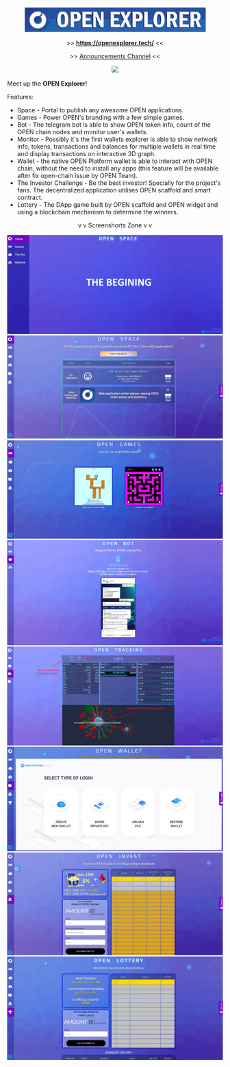  <p align="center"><a target='_blank' href = "https://openexplorer.tech/"><img src = "./img/title.jpg"></a></p>
 <p align="center">>> <a href = "https://openexplorer.tech/"><b>https://openexplorer.tech/</b></a> <<</p>
 <p align="center">>> <a href = "https://t.me/opendevelopments/">Announcements Channel</a> <<</p>
 <p align="center"><img src="https://img.shields.io/badge/STATUS-ONLINE-gsuccess"/></p>

Meet up the **OPEN Explorer**!

Features:
* Space - Portal to publish any awesome OPEN applications.
* Games - Power OPEN's branding with a few simple games.
* Bot - The telegram bot is able to show OPEN token info, count of the OPEN chain nodes and monitor user's wallets.
* Monitor - Possibly it's the first wallets explorer is able to show network info, tokens, transactions and balances for multiple wallets in real time and display transactions on interactive 3D graph.
* Wallet - the native OPEN Platform wallet is able to interact with OPEN chain, without the need to install any apps (this feature will be available after fix open-chain issue by OPEN Team).
* The Investor Challenge - Be the best investor! Specially for the project's fans. The decentralized application utilises OPEN scaffold and smart contract.
* Lottery - The DApp game built by OPEN scaffold and OPEN widget and using a blockchain mechanism to determine the winners.

<p align="center">v v  Screenshorts Zone  v v</p>

![ScreenShort](https://raw.githubusercontent.com/alekcangp/OpenExplorer/master/img/first.jpg)
![ScreenShort](https://raw.githubusercontent.com/alekcangp/OpenExplorer/master/img/openspace.jpg)
![ScreenShort](https://raw.githubusercontent.com/alekcangp/OpenExplorer/master/img/games.jpg)
![ScreenShort](https://raw.githubusercontent.com/alekcangp/OpenExplorer/master/img/bot.jpg)
![ScreenShort](https://raw.githubusercontent.com/alekcangp/OpenExplorer/master/img/track.jpg)
![ScreenShort](https://raw.githubusercontent.com/alekcangp/OpenExplorer/master/img/wallet.jpg)
![ScreenShort](https://raw.githubusercontent.com/alekcangp/OpenExplorer/master/img/invest.jpg)
![ScreenShort](https://raw.githubusercontent.com/alekcangp/OpenExplorer/master/img/loto.jpg)
